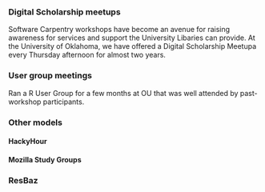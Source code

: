### Digital Scholarship meetups
Software Carpentry workshops have become an avenue for raising awareness for services and support the University Libaries can provide. At the University of Oklahoma, we have offered a Digital Scholarship Meetupa every Thursday afternoon for almost two years. 

### User group meetings 
Ran a R User Group for a few months at OU that was well attended by
past-workshop participants.

### Other models

#### HackyHour

#### Mozilla Study Groups


### ResBaz
